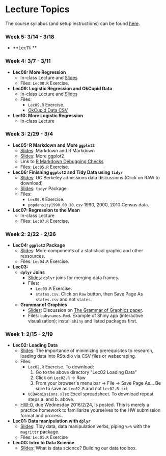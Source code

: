 # Lecture Topics

The course syllabus (and setup instructions) can be found [here](http://rudeboybert.github.io/pages/teaching/courses/MATH216/2016-02.html).


### Week 5: 3/14 - 3/18

* **Lec11: **







### Week 4: 3/7 - 3/11

* **Lec08: More Regression**
    + In-class Lecture and <a href="http://htmlpreview.github.io/?https://raw.githubusercontent.com/Middlebury-Data-Science/Topics/master/Lec08%20More%20Regression/Orders_of_Magnitude.html#1" target="_blank">Slides</a>
    + Files: `Lec08.R` Exercise.
* **Lec09: Logistic Regression and OkCupid Data**
    + In-class Lecture and <a href="http://rpubs.com/rudeboybert/MATH216_Lec09" target="_blank">Slides</a>
    + Files:
        + `Lec09.R` Exercise.
        + [OkCupid Data CSV](https://github.com/rudeboybert/JSE_OkCupid/raw/master/profiles.csv.zip)
* **Lec10: More Logistic Regression**
    + In-class Lecture







### Week 3: 2/29 - 3/4

* **Lec05: R Markdown and More `ggplot2`**
    + <a href="http://rpubs.com/rudeboybert/MATH216_Lec05b" target="_blank">Slides</a>: Markdown and R Markdown
    + <a href="http://rpubs.com/rudeboybert/MATH216_Lec05" target="_blank">Slides</a>: More ggplot2
    + Link to [R Markdown Debugging Checks](https://docs.google.com/document/d/1P7IyZ4On9OlrCOhygFxjC7XhQqyw8OludwChz-uFd_o/edit?usp=sharing)
    + Files: `Lec05.R` Exercise.
* **Lec06: Finishing `ggplot2` and Tidy Data using `tidyr`**
    + <a href="https://github.com/Middlebury-Data-Science/Topics/blob/master/Lec06%20Tidy%20Data%20with%20tidyr/UCB.pdf" target="_blank">Slides</a>: UC Berkeley admissions data discussions (Click on RAW to download)
    + <a href="https://github.com/Middlebury-Data-Science/Topics/blob/master/Lec06%20Tidy%20Data%20with%20tidyr/DataWranglingWithR.pdf" target="_blank">Slides</a>: `tidyr` Package
    + Files:
        + `Lec06.R` Exercise.
        + `popdensity1990_00_10.csv` 1990, 2000, 2010 Census data.
* **Lec07: Regression to the Mean**
    + In-class Lecture
    + Files: `Lec07.R` Exercise.







### Week 2: 2/22 - 2/26

* **Lec04: `ggplot2` Package**
    + <a href="http://rpubs.com/rudeboybert/MATH216_Lec04" target="_blank">Slides</a>: More components of a statistical graphic and other ressources.
    + Files: `Lec04.R` Exercise.
* **Lec03:**
    + **`dplyr` Joins**
        + <a href="http://rpubs.com/rudeboybert/MATH216_Lec03a" target="_blank">Slides</a>: `dplyr` joins for merging data frames.
        + Files:
            * `Lec03.R` Exercise.
            * `states.csv`. Click on `Raw` button, then Save Page As `states.csv` and not `states`.
    + **Grammar of Graphics**
        + <a href="http://rpubs.com/rudeboybert/MATH216_Lec03b" target="_blank">Slides</a>: Discussion on [The Grammar of Graphics paper](http://byrneslab.net/classes/biol607/readings/wickham_layered-grammar.pdf).
        + Files: `babynames.Rmd`. Example of Shiny app (interactive visualization); install `shiny` and listed packages first.
      


            


            
### Week 1: 2/15 - 2/19

* **Lec02: Loading Data**
    + <a href="http://rpubs.com/rudeboybert/MATH216_Lec02" target="_blank">Slides</a>: The importance of minimizing prerequisites to research, loading data into RStudio via CSV files or webscraping.
    + Files:
        * `Lec02.R` Exercise. To download:
            1. Go to the above directory "Lec02 Loading Data"
            1. Click on `Lec02.R` -> Raw
            1. From your browser's menu bar -> File -> Save Page As... Be sure to save as `Lec02.R` and not `Lec02.R.txt`
        * `UCBAdmissions.xlsx` Excel spreadsheet. To download repeat steps a. and b. above.
    + <a href="https://github.com/Middlebury-Data-Science/HW-0" target="_blank">HW-0</a>, due Wednesday 2016/2/24, is posted. This is merely a practice homework to familiarize yourselves to the HW submission format and process.
* **Lec01: Data manipulation with `dplyr`**
    + <a href="http://rpubs.com/rudeboybert/MATH216_Lec01" target="_blank">Slides</a>: Tidy data, data manipulation verbs, piping `%>%` with the `magrittr` package.
    + Files: `Lec01.R` Exercise
* **Lec00: Intro to Data Science**
    + <a href="http://rpubs.com/rudeboybert/MATH216_Lec00" target="_blank">Slides</a>: What is data science? Building our data toolbox.
    
    
    